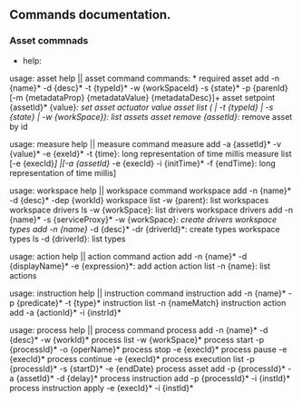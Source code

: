 ## Commands documentation.

### Asset commnads

- help: 

 usage: asset help || asset command
  commands: * required
   asset add -n {name}* -d {desc}* -t {typeId}* -w {workSpaceId} -s {state}* -p {parenId} [-m {metadataProp} {metadataValue} {metadataDesc}]+
   asset setpoint {assetId}* {value}*: set asset actuator value
   asset list ( | -t {typeId} | -s {state} | -w {workSpace}): list assets
   asset remove {assetId}*: remove asset by id

  usage: measure help || measure command
   measure add -a {assetId}* -v {value}* -e {exeId}* -t {time}: long representation of time millis
   measure list [-e {execId}*] |[-a {assetId}* -e {execId} -i {initTime}* -f {endTime}: long representation of time millis]

  usage: workspace help || workspace command
   workspace add -n {name}* -d {desc}* -dep {workId}
   workspace list -w {parent}: list workspaces
   workspace drivers ls -w {workSpace}: list drivers
   workspace drivers add -n {name}* -s {serviceProxy}* -w {workSpace}*: create drivers
   workspace types add -n {name}* -d {desc}* -dr {driverId}*: create types
   workspace types ls -d {driverId}: list types

  usage: action help || action command
   action add -n {name}* -d {displayName}* -e {expression}*: add action
   action list -n {name}: list actions

  usage: instruction help || instruction command
   instruction add -n {name}* -p {predicate}* -t {type}*
   instruction list -n {nameMatch}
   instruction action add -a {actionId}* -i {instrId}*

  usage: process help || process command
   process add -n {name}* -d {desc}* -w {workId}*
   process list -w {workSpace}*
   process start -p {processId}* -o {operName}*
   process stop -e {execId}*
   process pause -e {execId}*
   process continue -e {execId}*
   process execution list -p {processId}* -s {startD}* -e {endDate}
   process asset add -p {processId}* -a {assetId}* -d {delay}*
   process instruction add -p {processId}* -i {instId}*
   process instruction apply -e {execId}* -i {instId}*
